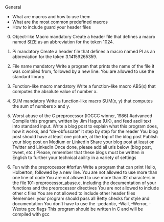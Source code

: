 General
<ul>
<li>What are macros and how to use them</li>
<li>What are the most common predefined macros</li>
<li>How to include guard your header files</li>
</ul>

0. Object-like Macro mandatory
Create a header file that defines a macro named SIZE as an abbreviation for the
token 1024.

1. Pi mandatory
Create a header file that defines a macro named PI as an abbreviation for the
token 3.14159265359.

2. File name mandatory
Write a program that prints the name of the file it was compiled from, followed
by a new line.
You are allowed to use the standard library

3. Function-like macro mandatory
Write a function-like macro ABS(x) that computes the absolute value of number x.

4. SUM mandatory
Write a function-like macro SUM(x, y) that computes the sum of numbers x and y.

5. Worst abuse of the C preprocessor (IOCCC winner, 1986) #advanced
Compile this program, written by Jim Hague (UK), and feed ascii text into
standard input.
Write a blog post to explain what this program does, how it works, and
“de-obfuscate” it step by step for the reader
You blog post should have at least one picture, at the top of the blog post
Publish your blog post on Medium or LinkedIn
Share your blog post at least on Twitter and LinkedIn
Once done, please add all urls below (blog post, tweet, etc.)
Please, remember that these blogs must be written in English to further your
technical ability in a variety of settings

6. Fun with the preprocessor #forfun
Write a program that can print Hello, Holberton, followed by a new line.
You are not allowed to use more than one line of code
You are not allowed to use more than 32 characters in the file
101-preprocessor_abuse.c, including the documentation of your functions and the
preprocessor directives
You are not allowed to include other c files
You are not allowed to include other header files
Remember: your program should pass all Betty checks for style and documentation
You don’t have to use the -pedantic, -Wall, -Werror, -Wextra gcc flags
This program should be written in C and will be compiled with gcc